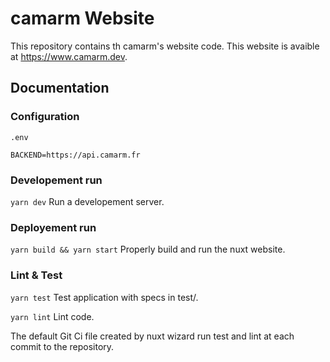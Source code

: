 # camarm Website
This repository contains th camarm's website code.
This website is avaible at https://www.camarm.dev.

## Documentation

### Configuration
`.env`
```dotenv
BACKEND=https://api.camarm.fr
```

### Developement run
`yarn dev`
Run a developement server.

### Deployement run
`yarn build && yarn start`
Properly build and run the nuxt website.

### Lint & Test
`yarn test`
Test application with specs in test/.

`yarn lint`
Lint code.

The default Git Ci file created by nuxt wizard run test and lint at each commit to the repository.
